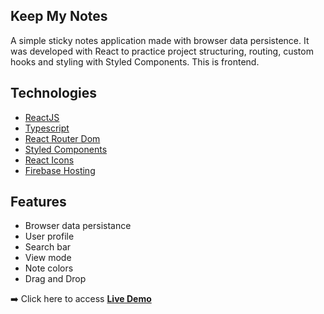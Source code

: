 ## Keep My Notes
A simple sticky notes application made with browser data persistence. It was developed with React to practice project structuring, routing, custom hooks and styling with Styled Components.
This is frontend.

## Technologies
* [ReactJS](https://react.dev/)
* [Typescript](https://www.typescriptlang.org/)
* [React Router Dom](https://reactrouter.com/en/main)
* [Styled Components](https://styled-components.com/)
* [React Icons](https://www.docker.com/](https://react-icons.github.io/react-icons/)https://react-icons.github.io/react-icons/)
* [Firebase Hosting](https://firebase.google.com/docs/hosting)

## Features
* Browser data persistance
* User profile
* Search bar
* View mode
* Note colors
* Drag and Drop

➡️ Click here to access **[Live Demo](keep-my-notes-demo.web.app)**
